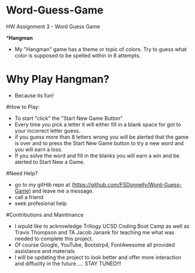 # Word-Guess-Game
HW Assignment 3 - Word Guess Game

***Hangman**
- My "Hangman" game has a theme or topic of colors. Try to guess what color is supposed to be spelled within in 8 attempts.

# Why Play Hangman?
- Because its fun!

#How to Play:

- To start "click" the "Start New Game Button"
- Every time you pick a letter it will either fill in a blank space for got to your incorrect letter guess.
- if you guess more than 8 letters wrong you will be alerted that the game is over and to press the Start New Game button to try a new word and you will earn a loss.
- If you solve the word and fill in the blanks you will earn a win and be alerted to Start New a Game.

#Need Help?
- go to my gitHib repo at (https://github.com/FSDonnelly/Word-Guess-Game)
    and leave me a message.
- call a friend
- seek profesional help

#Contributions and Maintinance
- I wpuld like to acknowledge Triliogy UCSD Coding Boot Camp as well as Travis Thompson and TA Jacob Janank for teaching me what was needed to complete this project. 
- Of course Google, YouTube, Bootstrp4, FontAwesome all provided assistance and materials.
- I will be updating the project to look better and offer more interaction and diffuclty in the future..... STAY TUNED!!!


